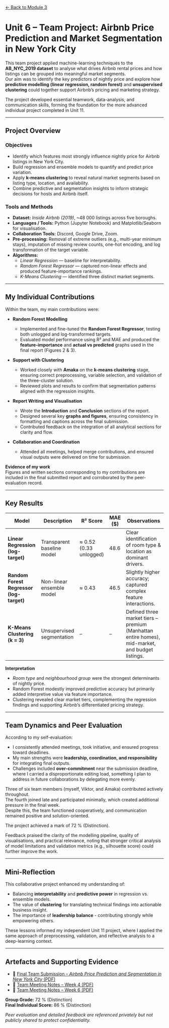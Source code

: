 [← Back to Module 3](./)

# Unit 6 – Team Project: Airbnb Price Prediction and Market Segmentation in New York City

This team project applied machine-learning techniques to the **AB_NYC_2019 dataset** to analyse what drives Airbnb rental prices and how listings can be grouped into meaningful market segments.  
Our aim was to identify the key predictors of nightly price and explore how **predictive modelling (linear regression, random forest)** and **unsupervised clustering** could together support Airbnb’s pricing and marketing strategy.

The project developed essential teamwork, data-analysis, and communication skills, forming the foundation for the more advanced individual project completed in Unit 11.

---

## Project Overview

### Objectives
- Identify which features most strongly influence nightly price for Airbnb listings in New York City.
- Build regression and ensemble models to quantify and predict price variation.
- Apply **k-means clustering** to reveal natural market segments based on listing type, location, and availability.
- Combine predictive and segmentation insights to inform strategic decisions for hosts and Airbnb itself.

### Tools and Methods
- **Dataset:** *Inside Airbnb (2019)*, ~48 000 listings across five boroughs.
- **Languages / Tools:** Python (Jupyter Notebook) and Matplotlib/Seaborn for visualisation.
- **Collaboration Tools:** Discord, Google Drive, Zoom.
- **Pre-processing:** Removal of extreme outliers (e.g., multi-year minimum stays), imputation of missing review counts, one-hot encoding, and log transformation of the target variable.
- **Algorithms:**
    - *Linear Regression* — baseline for interpretability.
    - *Random Forest Regressor* — captured non-linear effects and produced feature-importance rankings.
    - *K-Means Clustering* — identified three distinct market segments.

---

## My Individual Contributions

Within the team, my main contributions were:

- **Random Forest Modelling**
    - Implemented and fine-tuned the **Random Forest Regressor**, testing both unlogged and log-transformed targets.
    - Evaluated model performance using R² and MAE and produced the **feature-importance** and **actual vs predicted** graphs used in the final report (Figures 2 & 3).

- **Support with Clustering**
    - Worked closely with **Amaka** on the **k-means clustering** stage, ensuring correct preprocessing, variable selection, and validation of the three-cluster solution.
    - Reviewed plots and results to confirm that segmentation patterns aligned with the regression insights.

- **Report Writing and Visualisation**
    - Wrote the **Introduction** and **Conclusion** sections of the report.
    - Designed several key **graphs and figures**, ensuring consistency in formatting and captions across the final submission.
    - Contributed feedback on the integration of all analytical sections for clarity and flow.

- **Collaboration and Coordination**
    - Attended all meetings, helped merge contributions, and ensured visual outputs were delivered on time for submission.

**Evidence of my work**  
Figures and written sections corresponding to my contributions are included in the final submitted report and corroborated by the peer-evaluation record.

---

## Key Results

| Model | Description | R² Score | MAE ($) | Observations |
|--------|--------------|-----------|-----------|---------------|
| **Linear Regression (log-target)** | Transparent baseline model | ≈ 0.52 (0.33 unlogged) | 48.6 | Clear identification of room type & location as dominant drivers. |
| **Random Forest Regressor (log-target)** | Non-linear ensemble model | ≈ 0.43 | 46.5 | Slightly higher accuracy; captured complex feature interactions. |
| **K-Means Clustering (k = 3)** | Unsupervised segmentation | – | – | Defined three market tiers – premium (Manhattan entire homes), mid-market, and budget listings. |

**Interpretation**
- *Room type* and *neighbourhood group* were the strongest determinants of nightly price.
- Random Forest modestly improved predictive accuracy but primarily added interpretive value via feature importance.
- Clustering revealed clear market tiers, complementing the regression findings and supporting Airbnb’s differentiated pricing strategy.

---

## Team Dynamics and Peer Evaluation

According to my self-evaluation:
- I consistently attended meetings, took initiative, and ensured progress toward deadlines.
- My main strengths were **leadership, coordination, and responsibility** for integrating final outputs.
- Challenges included **over-commitment** near the submission deadline, where I carried a disproportionate editing load, something I plan to address in future collaborations by delegating more evenly.

Three of six team members (myself, Viktor, and Amaka) contributed actively throughout.  
The fourth joined late and participated minimally, which created additional pressure in the final week.  
Despite this, the team functioned cooperatively, and communication remained positive and solution-oriented.

The project achieved a mark of 72 % (Distinction).

Feedback praised the clarity of the modelling pipeline, quality of visualisations, and practical relevance, noting that stronger critical analysis of model limitations and validation metrics (e.g., silhouette score) could further improve the work.

---

## Mini-Reflection

This collaborative project enhanced my understanding of:
- Balancing **interpretability** and **predictive power** in regression vs. ensemble models.
- The value of **clustering** for translating technical findings into actionable business insight.
- The importance of **leadership balance** - contributing strongly while empowering others.

These lessons informed my independent Unit 11 project, where I applied the same approach of preprocessing, validation, and reflective analysis to a deep-learning context.

---

## Artefacts and Supporting Evidence

- 📄 [Final Team Submission – *Airbnb Price Prediction and Segmentation in New York City* (PDF)](project-report.pdf)
- 📝 [Team Meeting Notes – Week 4 (PDF)](../artefacts/module-3/unit-4-meeting-notes.pdf)
- 📝 [Team Meeting Notes – Week 6 (PDF)](../artefacts/module-3/unit-6-meeting-notes.pdf)

**Group Grade:** 72 % (Distinction)  
**Final Individual Score:** 86 % (Distinction)

*Peer evaluation and detailed feedback are referenced privately but not publicly shared to protect confidentiality.*

